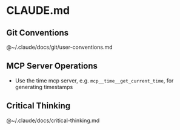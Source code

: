 # CLAUDE.md

## Git Conventions

@~/.claude/docs/git/user-conventions.md

## MCP Server Operations

- Use the time mcp server, e.g. `mcp__time__get_current_time`, for generating timestamps

## Critical Thinking

@~/.claude/docs/critical-thinking.md
